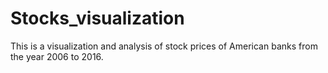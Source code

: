 # Stocks_visualization

This is a visualization and analysis of stock prices of American banks from the year 2006 to 2016.
